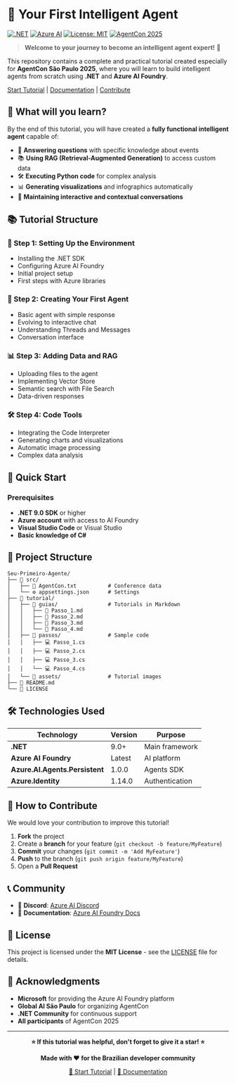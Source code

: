 # 🤖 Your First Intelligent Agent

[![.NET](https://img.shields.io/badge/.NET-9.0-blue.svg)](https://dotnet.microsoft.com/)
[![Azure AI](https://img.shields.io/badge/Azure%20AI-Foundry-orange.svg)](https://ai.azure.com/)
[![License: MIT](https://img.shields.io/badge/License-MIT-yellow.svg)](../LICENSE)
[![AgentCon 2025](https://img.shields.io/badge/AgentCon-S%C3%A3o%20Paulo%202025-green.svg)](https://globalai.community/chapters/sao-paulo/events/agentcon-2025-sao-paulo/)

> **Welcome to your journey to become an intelligent agent expert!** 🚀

This repository contains a complete and practical tutorial created especially for **AgentCon São Paulo 2025**, where you will learn to build intelligent agents from scratch using **.NET** and **Azure AI Foundry**.

[Start Tutorial](../tutorial/guias/Passo_1.md) | [Documentation](https://docs.microsoft.com/azure/ai/) | [Contribute](#how-to-contribute)

## 🎯 What will you learn?

By the end of this tutorial, you will have created a **fully functional intelligent agent** capable of:

- 🧠 **Answering questions** with specific knowledge about events
- 📚 **Using RAG (Retrieval-Augmented Generation)** to access custom data
- 🛠️ **Executing Python code** for complex analysis
- 📊 **Generating visualizations** and infographics automatically
- 💬 **Maintaining interactive and contextual conversations**

## 📚 Tutorial Structure

### 🎯 Step 1: Setting Up the Environment
- Installing the .NET SDK
- Configuring Azure AI Foundry
- Initial project setup
- First steps with Azure libraries

### 🤖 Step 2: Creating Your First Agent
- Basic agent with simple response
- Evolving to interactive chat
- Understanding Threads and Messages
- Conversation interface

### 📊 Step 3: Adding Data and RAG
- Uploading files to the agent
- Implementing Vector Store
- Semantic search with File Search
- Data-driven responses

### 🛠️ Step 4: Code Tools
- Integrating the Code Interpreter
- Generating charts and visualizations
- Automatic image processing
- Complex data analysis

## 🚀 Quick Start

### Prerequisites

- **.NET 9.0 SDK** or higher
- **Azure account** with access to AI Foundry
- **Visual Studio Code** or Visual Studio
- **Basic knowledge of C#**

## 📁 Project Structure

```
Seu-Primeiro-Agente/
├── 📂 src/
│   ├── 📄 AgentCon.txt          # Conference data
│   └── ⚙️ appsettings.json      # Settings
├── 📂 tutorial/
│   ├── 📂 guias/                # Tutorials in Markdown
│   │   ├── 📄 Passo_1.md
│   │   ├── 📄 Passo_2.md
│   │   ├── 📄 Passo_3.md
│   │   └── 📄 Passo_4.md
│   ├── 📂 passos/               # Sample code
│   │   ├── 💻 Passo_1.cs
│   │   ├── 💻 Passo_2.cs
│   │   ├── 💻 Passo_3.cs
│   │   └── 💻 Passo_4.cs
│   └── 📂 assets/               # Tutorial images
├── 📄 README.md
└── 📄 LICENSE
```

## 🛠️ Technologies Used

| Technology | Version | Purpose |
|------------|--------|---------|
| **.NET** | 9.0+ | Main framework |
| **Azure AI Foundry** | Latest | AI platform |
| **Azure.AI.Agents.Persistent** | 1.0.0 | Agents SDK |
| **Azure.Identity** | 1.14.0 | Authentication |

## 🤝 How to Contribute

We would love your contribution to improve this tutorial!

1. **Fork** the project
2. Create a **branch** for your feature (`git checkout -b feature/MyFeature`)
3. **Commit** your changes (`git commit -m 'Add MyFeature'`)
4. **Push** to the branch (`git push origin feature/MyFeature`)
5. Open a **Pull Request**

## 📞 Community

- 💬 **Discord**: [Azure AI Discord](https://discord.com/invite/azureaifoundry)
- 📖 **Documentation**: [Azure AI Foundry Docs](https://docs.microsoft.com/azure/ai/)

## 📄 License

This project is licensed under the **MIT License** - see the [LICENSE](../LICENSE) file for details.

## 🌟 Acknowledgments

- **Microsoft** for providing the Azure AI Foundry platform
- **Global AI São Paulo** for organizing AgentCon
- **.NET Community** for continuous support
- **All participants** of AgentCon 2025

---

<div align="center">

**⭐ If this tutorial was helpful, don't forget to give it a star! ⭐**

**Made with ❤️ for the Brazilian developer community**

[🚀 Start Tutorial](../tutorial/guias/Passo_1.md) | [📖 Documentation](https://docs.microsoft.com/azure/ai/)
</div>
